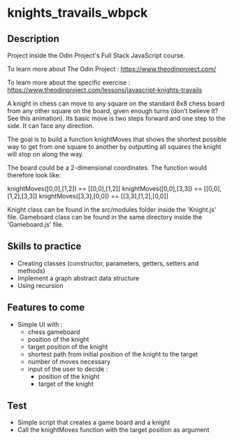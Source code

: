# knights_travails_wbpck

## Description

Project inside the Odin Project's Full Stack JavaScript course.

To learn more about The Odin Project : https://www.theodinproject.com/

To learn more about the specific exercise : https://www.theodinproject.com/lessons/javascript-knights-travails

A knight in chess can move to any square on the standard 8x8 chess board from any other square on the board, given enough turns (don’t believe it? See this animation). Its basic move is two steps forward and one step to the side. It can face any direction.

The goal is to build a function knightMoves that shows the shortest possible way to get from one square to another by outputting all squares the knight will stop on along the way.

The board could be a 2-dimensional coordinates. The function would therefore look like:

knightMoves([0,0],[1,2]) == [[0,0],[1,2]]
knightMoves([0,0],[3,3]) == [[0,0],[1,2],[3,3]]
knightMoves([3,3],[0,0]) == [[3,3],[1,2],[0,0]]

Knight class can be found in the src/modules folder inside the 'Knight.js' file.
Gameboard class can be found in the same directory inside the 'Gameboard.js' file.

## Skills to practice

- Creating classes (constructor, parameters, getters, setters and methods)
- Implement a graph abstract data structure
- Using recursion

## Features to come

- Simple UI with :
  - chess gameboard
  - position of the knight
  - target position of the knight
  - shortest path from initial position of the knight to the target
  - number of moves necessary
  - input of the user to decide :
    - position of the knight
    - target of the knight

## Test

- Simple script that creates a game board and a knight
- Call the knightMoves function with the target position as argument
